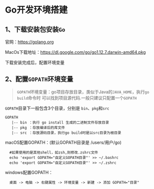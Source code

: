 # Go开发环境搭建

## 1、下载安装包安装`Go`

官网：https://golang.org

MacOs下载地址：https://dl.google.com/go/go1.12.7.darwin-amd64.pkg

下载安装完成后，配置环境变量

## 2、配置`GOPATH`环境变量
> `GOPATH`环境变量：go项目存放目录，类似于Java的`JAVA_HOME`，执行`go build`命令时
可以找到项目源代码.一般只建议只配置一个`GOPATH`

`GOPATH`目录下一般包含3个目录，分别是 `bin`、`pkg`和`src`

    GOPATH
       |-- bin ：执行 go install 生成的二进制文件存放目录
       |-- pkg ：存放编译后的库文件
       |-- src ：存放源码目录，执行go build时是以src目录为根目录
       



macOS配置GOPATH：(默认GOPATH目录是 /users/用户/go)
     
      #如果使用的是其他shell，如zsh,则修改.zshrc文件
      echo 'export GOPATH="自定义GOPATH目录"' >> ~/.bashrc
      echo 'export GOPATH="自定义GOPATH目录"' >> ~/.zshrc
      
windows配置GOPATH：
       
      桌面 -> 电脑 -> 右键属性 -> 环境变量 -> 新建 -> 添加 GOPATH="目录"